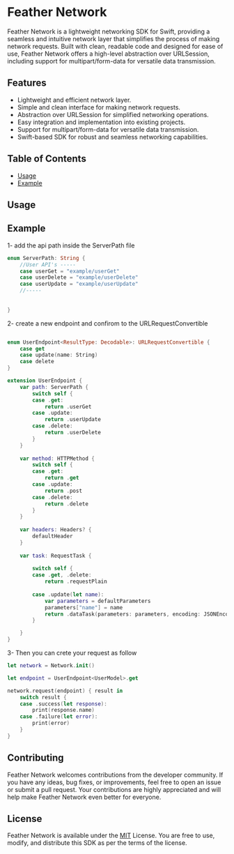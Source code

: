 # Feather Network
Feather Network is a lightweight networking SDK for Swift, providing a seamless and intuitive network layer that simplifies the process of making network requests. Built with clean, readable code and designed for ease of use, Feather Network offers a high-level abstraction over URLSession, including support for multipart/form-data for versatile data transmission.

## Features
- Lightweight and efficient network layer.
- Simple and clean interface for making network requests.
- Abstraction over URLSession for simplified networking operations.
- Easy integration and implementation into existing projects.
- Support for multipart/form-data for versatile data transmission.
- Swift-based SDK for robust and seamless networking capabilities.

## Table of Contents
- [Usage](#usage)
- [Example](#example)

## Usage

## Example
1- add the api path inside the ServerPath file
```swift
enum ServerPath: String {
    //User API's -----
    case userGet = "example/userGet"
    case userDelete = "example/userDelete"
    case userUpdate = "example/userUpdate"
    //-----
    
    
}
```
2- create a new endpoint and confirom to the URLRequestConvertible
``` swift

enum UserEndpoint<ResultType: Decodable>: URLRequestConvertible {
    case get
    case update(name: String)
    case delete
}

extension UserEndpoint {
    var path: ServerPath {
        switch self {
        case .get:
            return .userGet
        case .update:
            return .userUpdate
        case .delete:
            return .userDelete
        }
    }
    
    var method: HTTPMethod {
        switch self {
        case .get:
            return .get
        case .update:
            return .post
        case .delete:
            return .delete
        }
    }
    
    var headers: Headers? {
        defaultHeader
    }
    
    var task: RequestTask {
        
        switch self {
        case .get, .delete:
            return .requestPlain
            
        case .update(let name):
            var parameters = defaultParameters
            parameters["name"] = name
            return .dataTask(parameters: parameters, encoding: JSONEncoding.default)
        }

    }
}
```
3- Then you can crete your request as follow
``` swift
let network = Network.init()

let endpoint = UserEndpoint<UserModel>.get

network.request(endpoint) { result in
    switch result {
    case .success(let response):
        print(response.name)
    case .failure(let error):
        print(error)
    }
}
```
## Contributing
Feather Network welcomes contributions from the developer community. If you have any ideas, bug fixes, or improvements, feel free to open an issue or submit a pull request. Your contributions are highly appreciated and will help make Feather Network even better for everyone.

## License
Feather Network is available under the [MIT](https://github.com/) License. You are free to use, modify, and distribute this SDK as per the terms of the license.
